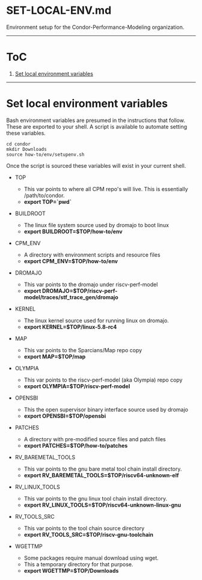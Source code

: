 # SET-LOCAL-ENV.md

Environment setup for the Condor-Performance-Modeling organization.

--------------------------------------
# ToC

1. [Set local environment variables](#set-local-environment-variables)

--------------------------------------
# Set local environment variables

Bash environment variables are presumed in the instructions that follow. 
These are exported to your shell. A script is available to automate setting 
these variables.

```
cd condor
mkdir Downloads
source how-to/env/setupenv.sh
```

Once the script is sourced these variables will exist in your current shell.


- TOP
    - This var points to where all CPM repo's will live. This is essentially /path/to/condor.
    - <b>export TOP=\`pwd\`</b>

- BUILDROOT
    - The linux file system source used by dromajo to boot linux
    - <b>export BUILDROOT=$TOP/how-to/env</b>

- CPM_ENV
    - A directory with environment scripts and resource files
    - <b>export CPM_ENV=$TOP/how-to/env</b>

- DROMAJO
    - This var points to the dromajo under riscv-perf-model
    - <b>export DROMAJO=$TOP/riscv-perf-model/traces/stf_trace_gen/dromajo</b>

- KERNEL
    - The linux kernel source used for running linux on dromajo.
    - <b>export KERNEL=$TOP/linux-5.8-rc4</b>

- MAP
    - This var points to the Sparcians/Map repo copy
    - <b>export MAP=$TOP/map</b>

- OLYMPIA
    - This var points to the riscv-perf-model (aka Olympia) repo copy
    - <b>export OLYMPIA=$TOP/riscv-perf-model</b>

- OPENSBI
    - This the open supervisor binary interface source used by dromajo
    - <b>export OPENSBI=$TOP/opensbi</b>

- PATCHES
    - A directory with pre-modified source files and patch files
    - <b>export PATCHES=$TOP/how-to/patches</b>

- RV_BAREMETAL_TOOLS
    - This var points to the gnu bare metal tool chain install directory.
    - <b>export RV_BAREMETAL_TOOLS=$TOP/riscv64-unknown-elf</b>

- RV_LINUX_TOOLS
    - This var points to the gnu linux tool chain install directory.
    - <b>export RV_LINUX_TOOLS=$TOP/riscv64-unknown-linux-gnu</b>

- RV_TOOLS_SRC
    - This var points to the tool chain source directory
    - <b>export RV_TOOLS_SRC=$TOP/riscv-gnu-toolchain</b>

- WGETTMP
    - Some packages require manual download using wget.
    - This a temporary directory for that purpose.
    - <b>export WGETTMP=$TOP/Downloads</b>

